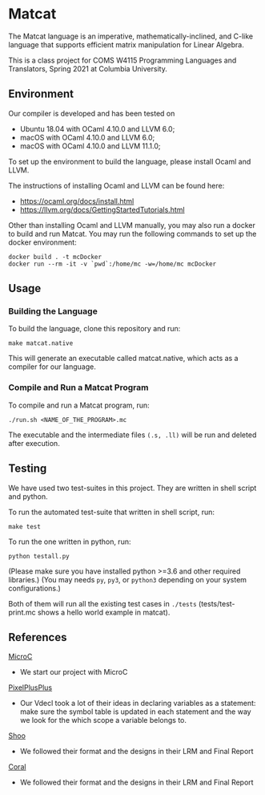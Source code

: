 # Matcat

The Matcat language is an imperative, mathematically-inclined, and C-like language that supports efficient matrix manipulation for Linear Algebra.

This is a class project for COMS W4115 Programming Languages and Translators, Spring 2021 at Columbia University.

## Environment

Our compiler is developed and has been tested on
- Ubuntu 18.04 with OCaml 4.10.0 and LLVM 6.0;
- macOS with OCaml 4.10.0 and LLVM 6.0;
- macOS with OCaml 4.10.0 and LLVM 11.1.0;

To set up the environment to build the language, please install Ocaml and LLVM.

The instructions of installing Ocaml and LLVM can be found here:
- https://ocaml.org/docs/install.html
- https://llvm.org/docs/GettingStartedTutorials.html

Other than installing Ocaml and LLVM manually, you may also run a docker to build and run Matcat.
You may run the following commands to set up the docker environment:

```
docker build . -t mcDocker
docker run --rm -it -v `pwd`:/home/mc -w=/home/mc mcDocker
```

## Usage

### Building the Language

To build the language, clone this repository and run:

```make matcat.native```

This will generate an executable called matcat.native, which acts as a compiler for our language.


### Compile and Run a Matcat Program

To compile and run a Matcat program, run:

```./run.sh <NAME_OF_THE_PROGRAM>.mc```

The executable and the intermediate files `(.s, .ll)` will be run and deleted after execution.


## Testing

We have used two test-suites in this project. They are written in shell script and python.

To run the automated test-suite that written in shell script, run:

```make test```

To run the one written in python, run:

```python testall.py```

(Please make sure you have installed python >=3.6 and other required libraries.)
(You may needs `py`, `py3`, or `python3` depending on your system configurations.)

Both of them will run all the existing test cases in `./tests` (tests/test-print.mc shows a hello world example in matcat).

## References

[MicroC](http://www.cs.columbia.edu/~sedwards/classes/2021/4115-spring/microc.tar.gz)

- We start our project with MicroC

[PixelPlusPlus](https://github.com/maobowen/PixelPlusPlus/)

- Our Vdecl took a lot of their ideas in declaring variables as a statement: make sure the symbol table is updated in each statement and the way we look for the which scope a variable belongs to.

[Shoo](https://github.com/sam-jay/shoo-lang/)

- We followed their format and the designs in their LRM and Final Report

[Coral](https://github.com/jacobaustin123/Coral)

- We followed their format and the designs in their LRM and Final Report